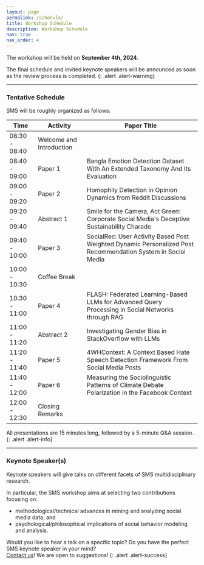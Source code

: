 ```yaml
---
layout: page
permalink: /schedule/
title: Workshop Schedule
description: Workshop Schedule
nav: true
nav_order: 4
---
```


The workshop will be held on **September 4th, 2024**.

The final schedule and invited keynote speakers will be announced as soon as the review process is completed.
{: .alert .alert-warning}

---

### Tentative Schedule

SMS will be roughly organized as follows:

| Time          | Activity                 | Paper Title                                                                                                  |
|---------------|--------------------------|--------------------------------------------------------------------------------------------------------------|
| 08:30 - 08:40 | Welcome and Introduction |                                                                                                              |
| 08:40 - 09:00 | Paper 1                  | Bangla Emotion Detection Dataset With An Extended Taxonomy And Its Evaluation                                |
| 09:00 - 09:20 | Paper 2                  | Homophily Detection in Opinion Dynamics from Reddit Discussions                                              |
| 09:20 - 09:40 | Abstract 1               | Smile for the Camera, Act Green: Corporate Social Media's Deceptive Sustainability Charade                   |
| 09:40 - 10:00 | Paper 3                  | SocialRec: User Activity Based Post Weighted Dynamic Personalized Post Recommendation System in Social Media |
| 10:00 - 10:30 | Coffee Break             |                                                                                                              |
| 10:30 - 11:00 | Paper 4                  | FLASH: Federated Learning-Based LLMs for Advanced Query Processing in Social Networks through RAG            |
| 11:00 - 11:20 | Abstract 2               | Investigating Gender Bias in StackOverflow with LLMs                                                         |
| 11:20 - 11:40 | Paper 5                  | 4WHContext: A Context Based Hate Speech Detection Framework From Social Media Posts                          |
| 11:40 - 12:00 | Paper 6                  | Measuring the Sociolinguistic Patterns of Climate Debate Polarization in the Facebook Context                |
| 12:00 - 12:30 | Closing Remarks          |                                                                                                              |

All presentations are 15 minutes long, followed by a 5-minute Q&A session.
{: .alert .alert-info}

---

### Keynote Speaker(s)

Keynote speakers will give talks on different facets of SMS multidisciplinary research. 

In particular, the SMS workshop aims at selecting two contributions focusing on: 
- methodological/technical advances in mining and analyzing social media data, and
- psychological/philosophical implications of social behavior modeling and analysis.


Would you like to hear a talk on a specific topic? Do you have the perfect SMS keynote speaker in your mind?  
<a href="mailto:giulio.rossetti@isti.cnr.it">Contact us</a>! We are open to suggestions!
{: .alert .alert-success}